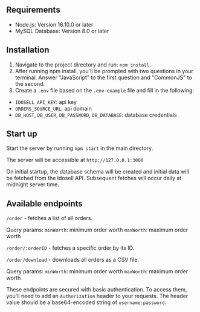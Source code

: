 ## Requirements
- Node.js: Version 16.10.0 or later
- MySQL Database: Version 8.0 or later

## Installation
1. Navigate to the project directory and run: `npm install`.
2. After running npm install, you'll be prompted with two questions in your terminal. Answer "JavaScript" to the first question and "CommonJS" to the second.
3. Create a `.env` file based on the `.env-example` file and fill in the following:
  - `IDOSELL_API_KEY`: api key
  - `ORDERS_SOURCE_URL`: api domain
  - `DB_HOST`, `DB_USER`, `DB_PASSWORD`, `DB_DATABASE`: database credentials

## Start up
Start the server by running `npm start` in the main directory.

The server will be accessible at `http://127.0.0.1:3000`

On initial startup, the database schema will be created and initial data will be fetched from the Idosell API. Subsequent fetches will occur daily at midnight server time.

## Available endpoints
`/order` - fetches a list of all orders.

  Query params:
    `minWorth`: minimum order worth
    `maxWorth`: maximum order worth

`/order/:orderID` - fetches a specific order by its ID.

`/order/download` - downloads all orders as a CSV file.

  Query params:
    `minWorth`: minimum order worth
    `maxWorth`: maximum order worth

These endpoints are secured with basic authentication. To access them, you'll need to add an `Authorization` header to your requests. The header value should be a base64-encoded string of `username:password`.
